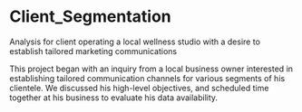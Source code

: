 # Client_Segmentation

Analysis for client operating a local wellness studio with a desire to establish tailored marketing communications 


This project began with an inquiry from a local business owner interested in establishing tailored communication channels for various segments of his clientele.  We discussed his high-level objectives, and scheduled time together at his business to evaluate his data availability.
